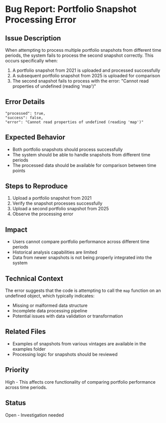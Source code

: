 # Bug Report: Portfolio Snapshot Processing Error

## Issue Description
When attempting to process multiple portfolio snapshots from different time periods, the system fails to process the second snapshot correctly. This occurs specifically when:
1. A portfolio snapshot from 2021 is uploaded and processed successfully
2. A subsequent portfolio snapshot from 2025 is uploaded for comparison
3. The second snapshot fails to process with the error: "Cannot read properties of undefined (reading 'map')"

## Error Details
```
"processed": true,
"success": false,
"error": "Cannot read properties of undefined (reading 'map')"
```

## Expected Behavior
- Both portfolio snapshots should process successfully
- The system should be able to handle snapshots from different time periods
- The processed data should be available for comparison between time points

## Steps to Reproduce
1. Upload a portfolio snapshot from 2021
2. Verify the snapshot processes successfully
3. Upload a second portfolio snapshot from 2025
4. Observe the processing error

## Impact
- Users cannot compare portfolio performance across different time periods
- Historical analysis capabilities are limited
- Data from newer snapshots is not being properly integrated into the system

## Technical Context
The error suggests that the code is attempting to call the `map` function on an undefined object, which typically indicates:
- Missing or malformed data structure
- Incomplete data processing pipeline
- Potential issues with data validation or transformation

## Related Files
- Examples of snapshots from various vintages are available in the examples folder
- Processing logic for snapshots should be reviewed

## Priority
High - This affects core functionality of comparing portfolio performance across time periods.

## Status
Open - Investigation needed 